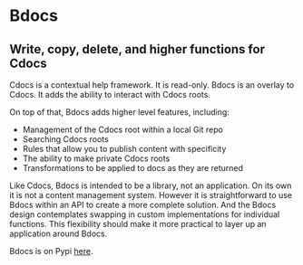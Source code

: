 # Bdocs

## Write, copy, delete, and higher functions for Cdocs

Cdocs is a contextual help framework. It is read-only. Bdocs is an overlay to Cdocs. It adds the ability to interact with Cdocs roots.

On top of that, Bdocs adds higher level features, including:
* Management of the Cdocs root within a local Git repo
* Searching Cdocs roots
* Rules that allow you to publish content with specificity
* The ability to make private Cdocs roots
* Transformations to be applied to docs as they are returned

Like Cdocs, Bdocs is intended to be a library, not an application. On its own it is not a content management system. However it is straightforward to use Bdocs within an API to create a more complete solution. And the Bdocs design contemplates swapping in custom implementations for individual functions. This flexibility should make it more practical to layer up an application around Bdocs.

Bdocs is on Pypi <a href='https://pypi.org/project/bdocs/'>here</a>.


